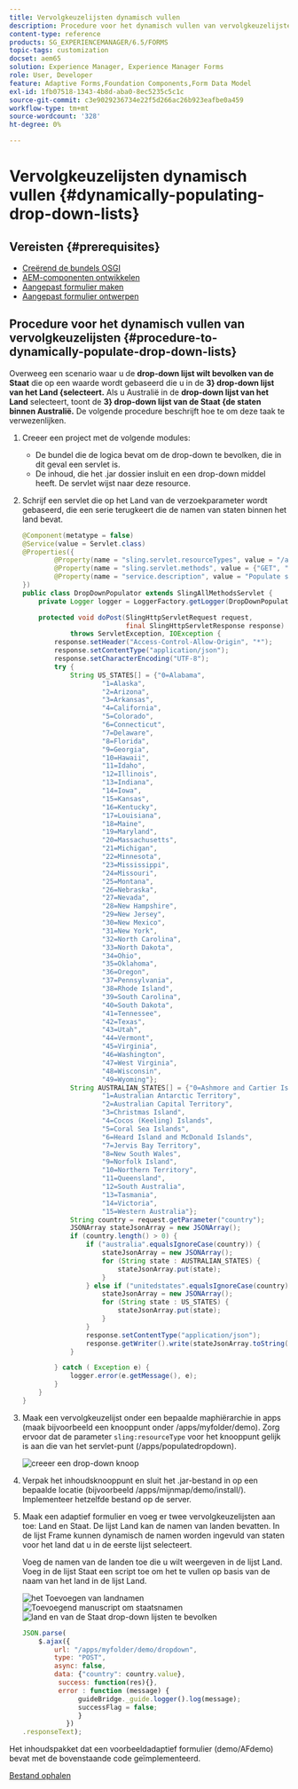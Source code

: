 ```yaml
---
title: Vervolgkeuzelijsten dynamisch vullen
description: Procedure voor het dynamisch vullen van vervolgkeuzelijsten op basis van logica
content-type: reference
products: SG_EXPERIENCEMANAGER/6.5/FORMS
topic-tags: customization
docset: aem65
solution: Experience Manager, Experience Manager Forms
role: User, Developer
feature: Adaptive Forms,Foundation Components,Form Data Model
exl-id: 1fb07518-1343-4b8d-aba0-8ec5235c5c1c
source-git-commit: c3e9029236734e22f5d266ac26b923eafbe0a459
workflow-type: tm+mt
source-wordcount: '328'
ht-degree: 0%

---
```


# Vervolgkeuzelijsten dynamisch vullen {#dynamically-populating-drop-down-lists}

## Vereisten {#prerequisites}

* [ Creërend de bundels OSGI ](https://helpx.adobe.com/experience-manager/using/creating-osgi-bundles-digital-marketing.html)
* [AEM-componenten ontwikkelen](/help/sites-developing/components.md)
* [Aangepast formulier maken](../../forms/using/creating-adaptive-form.md)
* [Aangepast formulier ontwerpen](../../forms/using/introduction-forms-authoring.md)

## Procedure voor het dynamisch vullen van vervolgkeuzelijsten {#procedure-to-dynamically-populate-drop-down-lists}

Overweeg een scenario waar u de **drop-down lijst wilt bevolken van de Staat** die op een waarde wordt gebaseerd die u in de **3} drop-down lijst van het Land {selecteert.** Als u Australië in de **drop-down lijst van het Land** selecteert, toont de **3} drop-down lijst van de Staat {de staten binnen Australië.** De volgende procedure beschrijft hoe te om deze taak te verwezenlijken.

1. Creeer een project met de volgende modules:

   * De bundel die de logica bevat om de drop-down te bevolken, die in dit geval een servlet is.
   * De inhoud, die het .jar dossier insluit en een drop-down middel heeft. De servlet wijst naar deze resource.

1. Schrijf een servlet die op het Land van de verzoekparameter wordt gebaseerd, die een serie terugkeert die de namen van staten binnen het land bevat.

   ```java
   @Component(metatype = false)
   @Service(value = Servlet.class)
   @Properties({
           @Property(name = "sling.servlet.resourceTypes", value = "/apps/populatedropdown"),
           @Property(name = "sling.servlet.methods", value = {"GET", "POST"}),
           @Property(name = "service.description", value = "Populate states dropdown based on country value")
   })
   public class DropDownPopulator extends SlingAllMethodsServlet {
       private Logger logger = LoggerFactory.getLogger(DropDownPopulator.class);
   
       protected void doPost(SlingHttpServletRequest request,
                             final SlingHttpServletResponse response)
               throws ServletException, IOException {
           response.setHeader("Access-Control-Allow-Origin", "*");
           response.setContentType("application/json");
           response.setCharacterEncoding("UTF-8");
           try {
               String US_STATES[] = {"0=Alabama",
                       "1=Alaska",
                       "2=Arizona",
                       "3=Arkansas",
                       "4=California",
                       "5=Colorado",
                       "6=Connecticut",
                       "7=Delaware",
                       "8=Florida",
                       "9=Georgia",
                       "10=Hawaii",
                       "11=Idaho",
                       "12=Illinois",
                       "13=Indiana",
                       "14=Iowa",
                       "15=Kansas",
                       "16=Kentucky",
                       "17=Louisiana",
                       "18=Maine",
                       "19=Maryland",
                       "20=Massachusetts",
                       "21=Michigan",
                       "22=Minnesota",
                       "23=Mississippi",
                       "24=Missouri",
                       "25=Montana",
                       "26=Nebraska",
                       "27=Nevada",
                       "28=New Hampshire",
                       "29=New Jersey",
                       "30=New Mexico",
                       "31=New York",
                       "32=North Carolina",
                       "33=North Dakota",
                       "34=Ohio",
                       "35=Oklahoma",
                       "36=Oregon",
                       "37=Pennsylvania",
                       "38=Rhode Island",
                       "39=South Carolina",
                       "40=South Dakota",
                       "41=Tennessee",
                       "42=Texas",
                       "43=Utah",
                       "44=Vermont",
                       "45=Virginia",
                       "46=Washington",
                       "47=West Virginia",
                       "48=Wisconsin",
                       "49=Wyoming"};
               String AUSTRALIAN_STATES[] = {"0=Ashmore and Cartier Islands",
                       "1=Australian Antarctic Territory",
                       "2=Australian Capital Territory",
                       "3=Christmas Island",
                       "4=Cocos (Keeling) Islands",
                       "5=Coral Sea Islands",
                       "6=Heard Island and McDonald Islands",
                       "7=Jervis Bay Territory",
                       "8=New South Wales",
                       "9=Norfolk Island",
                       "10=Northern Territory",
                       "11=Queensland",
                       "12=South Australia",
                       "13=Tasmania",
                       "14=Victoria",
                       "15=Western Australia"};
               String country = request.getParameter("country");
               JSONArray stateJsonArray = new JSONArray();
               if (country.length() > 0) {
                   if ("australia".equalsIgnoreCase(country)) {
                       stateJsonArray = new JSONArray();
                       for (String state : AUSTRALIAN_STATES) {
                           stateJsonArray.put(state);
                       }
                   } else if ("unitedstates".equalsIgnoreCase(country)) {
                       stateJsonArray = new JSONArray();
                       for (String state : US_STATES) {
                           stateJsonArray.put(state);
                       }
                   }
                   response.setContentType("application/json");
                   response.getWriter().write(stateJsonArray.toString());
               }
   
           } catch ( Exception e) {
               logger.error(e.getMessage(), e);
           }
       }
   }
   ```

1. Maak een vervolgkeuzelijst onder een bepaalde maphiërarchie in apps (maak bijvoorbeeld een knooppunt onder /apps/myfolder/demo). Zorg ervoor dat de parameter `sling:resourceType` voor het knooppunt gelijk is aan die van het servlet-punt (/apps/populatedropdown).

   ![ creeer een drop-down knoop ](assets/dropdown-node.png)

1. Verpak het inhoudsknooppunt en sluit het .jar-bestand in op een bepaalde locatie (bijvoorbeeld /apps/mijnmap/demo/install/). Implementeer hetzelfde bestand op de server.
1. Maak een adaptief formulier en voeg er twee vervolgkeuzelijsten aan toe: Land en Staat. De lijst Land kan de namen van landen bevatten. In de lijst Frame kunnen dynamisch de namen worden ingevuld van staten voor het land dat u in de eerste lijst selecteert.

   Voeg de namen van de landen toe die u wilt weergeven in de lijst Land. Voeg in de lijst Staat een script toe om het te vullen op basis van de naam van het land in de lijst Land.

   ![ het Toevoegen van landnamen ](assets/country-dropdown.png) ![ Toevoegend manuscript om staatsnamen ](assets/state-dropdown.png) ![ land en van de Staat drop-down lijsten te bevolken ](assets/2dropdowns.png)

   ```javascript
   JSON.parse(
       $.ajax({
           url: "/apps/myfolder/demo/dropdown",
           type: "POST",
           async: false,
           data: {"country": country.value},
            success: function(res){},
            error : function (message) {
                 guideBridge._guide.logger().log(message);
                 successFlag = false;
                 }
              })
   .responseText);
   ```

Het inhoudspakket dat een voorbeeldadaptief formulier (demo/AFdemo) bevat met de bovenstaande code geïmplementeerd.

[Bestand ophalen](assets/dropdown-demo-content-1.0.1-snapshot.zip)
